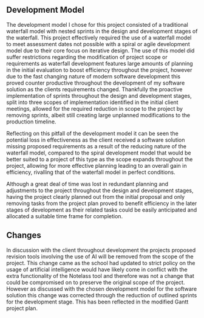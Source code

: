## Development Model
The development model I chose for this project consisted of a traditional waterfall model with nested sprints in the design and development stages of the waterfall. This project effectively required the use of a waterfall model to meet assessment dates not possible with a spiral or agile development model due to their core focus on iterative design. The use of this model did suffer restrictions regarding the modification of project scope or requirements as waterfall development features large amounts of planning in the initial evaluation to boost efficiency throughout the project, however due to the fast changing nature of modern software development this proved counter productive throughout the development of my software solution as the clients requirements changed. Thankfully the proactive implementation of sprints throughout the design and development stages, split into three scopes of implementation identified in the initial client meetings, allowed for the required reduction in scope to the project by removing sprints, albeit still creating large unplanned modifications to the production timeline. 

Reflecting on this pitfall of the development model it can be seen the potential loss in effectiveness as the client received a software solution missing proposed requirements as a result of the reducing nature of the waterfall model, compared to the spiral development model that would be better suited to a project of this type as the scope expands throughout the project, allowing for more effective planning leading to an overall gain in efficiency, rivalling that of the waterfall model in perfect conditions.

Although a great deal of time was lost in redundant planning and adjustments to the project throughout the design and development stages, having the project clearly planned out from the initial proposal and only removing tasks from the project plan proved to benefit efficiency in the later stages of development as their related tasks could be easily anticipated and allocated a suitable time frame for completion.
## Changes
In discussion with the client throughout development the projects proposed revision tools involving the use of AI will be removed from the scope of the project. This change came as the school had updated to strict policy on the usage of artificial intelligence would have likely come in conflict with the extra functionality of the Notelass tool and therefore was not a change that could be compromised on to preserve the original scope of the project. However as discussed with the chosen development model for the software solution this change was corrected through the reduction of outlined sprints for the development stage. This has been reflected in the modified Gantt project plan.

